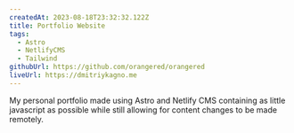 ```yaml
---
createdAt: 2023-08-18T23:32:32.122Z
title: Portfolio Website
tags:
  - Astro
  - NetlifyCMS
  - Tailwind
githubUrl: https://github.com/orangered/orangered
liveUrl: https://dmitriykagno.me
---
```

M﻿y personal portfolio made using Astro and Netlify CMS containing as little javascript as possible while still allowing for content changes to be made remotely.